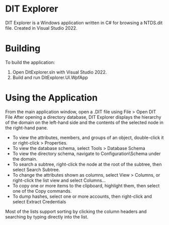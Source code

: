 # DIT Explorer
DIT Explorer is a Windows application written in C# for browsing a NTDS.dit file.
Created in Visual Studio 2022.

# Building
To build the application:

1. Open DitExplorer.sln with Visual Studio 2022.
2. Build and run DitExplorer.UI.WpfApp

# Using the Application
From the main application window, open a .DIT file using File > Open DIT File
After opening a directory database, DIT Explorer displays the hierarchy of the domain on the left-hand side and the contents of the selected node in the right-hand pane.

* To view the attributes, members, and groups of an object, double-click it or right-click > Properties.
* To view the database schema, select Tools > Database Schema
* To view the directory schema, navigate to Configuration\Schema under the domain.
* To search a subtree, right-click the node at the root of the subtree, then select Search Subtree.
* To change the attributes shown as columns, select View > Columns, or right-click the list view and select Columns...
* To copy one or more items to the clipboard, highlight them, then select one of the Copy commands.
* To dump hashes, select one or more accounts, then right-click and select Extract Credentials

Most of the lists support sorting by clicking the column headers and searching by typing directly into the list.
